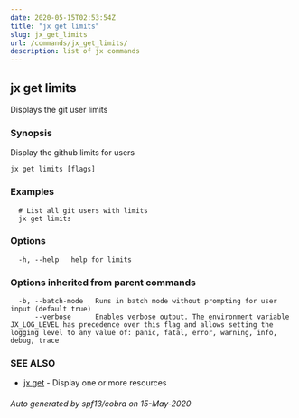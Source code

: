```yaml
---
date: 2020-05-15T02:53:54Z
title: "jx get limits"
slug: jx_get_limits
url: /commands/jx_get_limits/
description: list of jx commands
---
```

## jx get limits

Displays the git user limits

### Synopsis

Display the github limits for users

```
jx get limits [flags]
```

### Examples

```
  # List all git users with limits
  jx get limits
```

### Options

```
  -h, --help   help for limits
```

### Options inherited from parent commands

```
  -b, --batch-mode   Runs in batch mode without prompting for user input (default true)
      --verbose      Enables verbose output. The environment variable JX_LOG_LEVEL has precedence over this flag and allows setting the logging level to any value of: panic, fatal, error, warning, info, debug, trace
```

### SEE ALSO

* [jx get](/commands/jx_get/)	 - Display one or more resources

###### Auto generated by spf13/cobra on 15-May-2020
